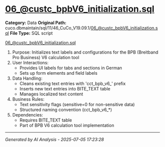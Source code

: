 # 06_@custc_bpbV6_initialization.sql

**Category:** Data
**Original Path:** cuco.dbmaintain/sql/11/46_CuCo_V19.09.1/06_@custc_bpbV6_initialization.sql
**File Type:** SQL script

06_@custc_bpbV6_initialization.sql
1. Purpose: Initializes text labels and configurations for the BPB (Breitband Pro Business) V6 calculation tool
2. User Interactions:
   - Provides UI labels for tabs and sections in German
   - Sets up form elements and field labels
3. Data Handling:
   - Cleans existing text entries with 'cct_bpb_v6_' prefix
   - Inserts new text entries into BITE_TEXT table
   - Manages localized text content
4. Business Rules:
   - Text sensitivity flags (sensitive=0 for non-sensitive data)
   - Structured naming convention (cct_bpb_v6_*)
5. Dependencies:
   - Requires BITE_TEXT table
   - Part of BPB V6 calculation tool implementation

---
*Generated by AI Analysis - 2025-07-05 17:23:28*
